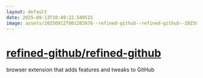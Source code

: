```yaml
---
layout: default
date: 2025-09-13T10:49:22.540515
image: assets/20250912T001203976--refined-github--refined-github--20250912T001719904--cropped.png
---
```


# [refined-github/refined-github](https://github.com/refined-github/refined-github)

browser extension that adds features and tweaks to GitHub
